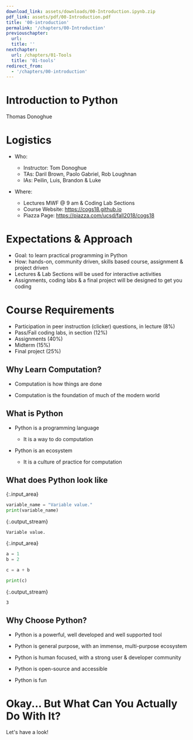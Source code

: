 ```yaml
---
download_link: assets/downloads/00-Introduction.ipynb.zip
pdf_link: assets/pdf/00-Introduction.pdf
title: '00-introduction'
permalink: '/chapters/00-Introduction'
previouschapter:
  url: 
  title: ''
nextchapter:
  url: /chapters/01-Tools
  title: '01-tools'
redirect_from:
  - '/chapters/00-introduction'
---
```


# Introduction to Python

Thomas Donoghue

# Logistics

- Who:
    - Instructor: Tom Donoghue
    - TAs: Daril Brown, Paolo Gabriel, Rob Loughnan
    - IAs: Peilin, Luis, Brandon & Luke

- Where:
    - Lectures MWF @ 9 am & Coding Lab Sections
    - Course Website: https://cogs18.github.io
    - Piazza Page: https://piazza.com/ucsd/fall2018/cogs18

# Expectations & Approach

- Goal: to learn practical programming in Python
- How: hands-on, community driven, skills based course, assignment & project driven
- Lectures & Lab Sections will be used for interactive activities
- Assignments, coding labs & a final project will be designed to get you coding

# Course Requirements

- Participation in peer instruction (clicker) questions, in lecture (8%) 
- Pass/Fail coding labs, in section (12%)
- Assignments (40%) 
- Midterm (15%)
- Final project (25%)

## Why Learn Computation?

- Computation is how things are done

- Computation is the foundation of much of the modern world

## What is Python


- Python is a programming language
    - It is a way to do computation

- Python is an ecosystem
    - It is a culture of practice for computation

## What does Python look like



{:.input_area}
```python
variable_name = "Variable value."
print(variable_name)
```


{:.output_stream}
```
Variable value.

```



{:.input_area}
```python
a = 1
b = 2

c = a + b

print(c)
```


{:.output_stream}
```
3

```

## Why Choose Python?

- Python is a powerful, well developed and well supported tool

- Python is general purpose, with an immense, multi-purpose ecosystem

- Python is human focused, with a strong user & developer community 

- Python is open-source and accessible

- Python is fun

# Okay... But What Can You Actually Do With It?

Let's have a look!

